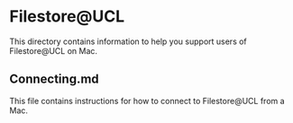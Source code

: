# Filestore@UCL
This directory contains information to help you support users of Filestore@UCL on Mac.

## Connecting.md
This file contains instructions for how to connect to Filestore@UCL from a Mac.
